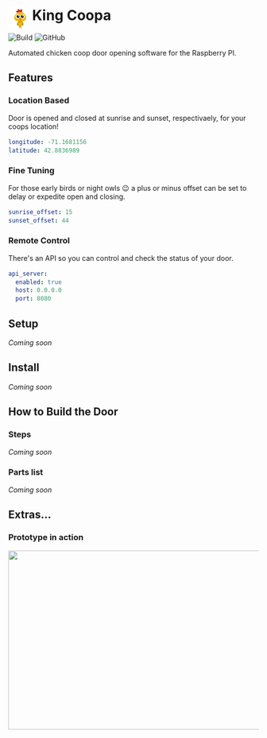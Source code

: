 # King Coopa <img src="https://github.com/chrisdimaio/king-coopa/blob/main/resources/logo.png?raw=true" align="left" height="48" width="48" >
![Build](https://github.com/chrisdimaio/king-coopa/workflows/Build/badge.svg)
![GitHub](https://img.shields.io/github/license/chrisdimaio/king-coopa)

Automated chicken coop door opening software for the Raspberry PI.

## Features

### Location Based
Door is opened and closed at sunrise and sunset, respectivaely, for your coops location!
  ```yaml
  longitude: -71.1681156
  latitude: 42.8836989
  ```
### Fine Tuning
For those early birds or night owls :wink: a plus or minus offset can be set to delay or expedite open and closing.
  ```yaml
  sunrise_offset: 15
  sunset_offset: 44
  ```
### Remote Control
There's an API so you can control and check the status of your door.
  ```yaml
  api_server:
    enabled: true
    host: 0.0.0.0
    port: 8080
  ```
## Setup
*Coming soon*

## Install
*Coming soon*

## How to Build the Door
### Steps
*Coming soon*
### Parts list
*Coming soon*

## Extras...
### Prototype in action
<a href="https://youtu.be/MoYLyeGovbg"><img src="https://img.youtube.com/vi/MoYLyeGovbg/maxresdefault.jpg" align="left" height="360" width="640"></a>
